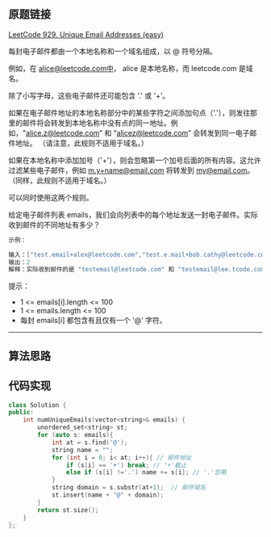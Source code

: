 ## 原题链接

[LeetCode 929. Unique Email Addresses (easy)](https://leetcode-cn.com/problems/unique-email-addresses/)

每封电子邮件都由一个本地名称和一个域名组成，以 @ 符号分隔。

例如，在 alice@leetcode.com中， alice 是本地名称，而 leetcode.com 是域名。

除了小写字母，这些电子邮件还可能包含 '.' 或 '+'。

如果在电子邮件地址的本地名称部分中的某些字符之间添加句点（'.'），则发往那里的邮件将会转发到本地名称中没有点的同一地址。例如，"alice.z@leetcode.com” 和 “alicez@leetcode.com” 会转发到同一电子邮件地址。 （请注意，此规则不适用于域名。）

如果在本地名称中添加加号（'+'），则会忽略第一个加号后面的所有内容。这允许过滤某些电子邮件，例如 m.y+name@email.com 将转发到 my@email.com。 （同样，此规则不适用于域名。）

可以同时使用这两个规则。

给定电子邮件列表 emails，我们会向列表中的每个地址发送一封电子邮件。实际收到邮件的不同地址有多少？

```cpp
示例：

输入：["test.email+alex@leetcode.com","test.e.mail+bob.cathy@leetcode.com","testemail+david@lee.tcode.com"]
输出：2
解释：实际收到邮件的是 "testemail@leetcode.com" 和 "testemail@lee.tcode.com"。
```

提示：

- 1 <= emails[i].length <= 100
- 1 <= emails.length <= 100
- 每封 emails[i] 都包含有且仅有一个 '@' 字符。

---

## 算法思路

## 代码实现

```cpp
class Solution {
public:
    int numUniqueEmails(vector<string>& emails) {
        unordered_set<string> st;
        for (auto s: emails){
            int at = s.find('@');
            string name = "";
            for (int i = 0; i< at; i++){ // 邮件地址
                if (s[i] == '+') break; // '+'截止
                else if (s[i] !='.') name += s[i]; // '.'忽略
            }
            string domain = s.substr(at+1);  // 邮件域名
            st.insert(name + "@" + domain);
        }
        return st.size();
    }
};
```

